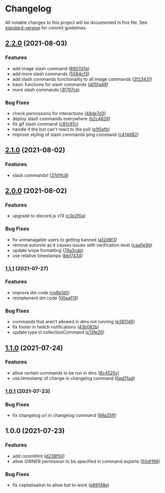 # Changelog

All notable changes to this project will be documented in this file. See [standard-version](https://github.com/conventional-changelog/standard-version) for commit guidelines.

## [2.2.0](https://github.com/jamesatjaminit/Jam-Bot/compare/v2.1.0...v2.2.0) (2021-08-03)


### Features

* add image slash command ([8907d7e](https://github.com/jamesatjaminit/Jam-Bot/commit/8907d7e4d7bc16ca6f1fb4fc061bc408766024bf))
* add more slash commands ([5594cf3](https://github.com/jamesatjaminit/Jam-Bot/commit/5594cf34b9e1ea18288371b2d2bb64f3185da4da))
* add slash commands functionality to all image commands ([2f23431](https://github.com/jamesatjaminit/Jam-Bot/commit/2f23431366ba6237fda617757f63c682fa6ca811))
* basic functions for slash commands ([d05fa48](https://github.com/jamesatjaminit/Jam-Bot/commit/d05fa48c7745211eb1d9a7f65575754a31726456))
* more slash commands ([3f797ce](https://github.com/jamesatjaminit/Jam-Bot/commit/3f797ceec952e22cc4ad8c0cf4a174cf173ae062))


### Bug Fixes

* check permissions for interactions ([48de7d3](https://github.com/jamesatjaminit/Jam-Bot/commit/48de7d36940cf56dca30124bcab2993de7896ad2))
* deploy slash commands everywhere ([b2c4626](https://github.com/jamesatjaminit/Jam-Bot/commit/b2c46263fe204b0adb36475cbf38d5fec1466d4f))
* fix gif slash command ([c81c97c](https://github.com/jamesatjaminit/Jam-Bot/commit/c81c97c0757a6d8ac0030052a1da9b983fc3d45c))
* handle if the bot can't react to the poll ([e1f5efb](https://github.com/jamesatjaminit/Jam-Bot/commit/e1f5efbcb946221dd5214bf9ba2b3d8a10c7ac3f))
* improve styling of slash commands ping command ([c414682](https://github.com/jamesatjaminit/Jam-Bot/commit/c414682b862b8eac00f20958cf7a4375e6081033))

## [2.1.0](https://github.com/jamesatjaminit/Jam-Bot/compare/v2.0.0...v2.1.0) (2021-08-02)


### Features

* slash commands! ([37d1fc8](https://github.com/jamesatjaminit/Jam-Bot/commit/37d1fc88321d95d9c11d75f6dcffacda422d9d31))

## [2.0.0](https://github.com/jamesatjaminit/Jam-Bot/compare/v1.1.1...v2.0.0) (2021-08-02)


### Features

* upgrade to discord.js v13 ([c3e2f0a](https://github.com/jamesatjaminit/Jam-Bot/commit/c3e2f0a55575a867334875a0f9bb8a2c58517a66))


### Bug Fixes

* fix unmanagable users to getting banned ([a12d8f3](https://github.com/jamesatjaminit/Jam-Bot/commit/a12d8f30e4cb40435abe833ba990b85757fbd1fd))
* remove autorole as it causes issues with verification level ([caa0e9d](https://github.com/jamesatjaminit/Jam-Bot/commit/caa0e9def8f1fc3cf590538e7cd03301486b8a22))
* update snipe formatting ([78a3cab](https://github.com/jamesatjaminit/Jam-Bot/commit/78a3cab5ad0b90961690b8904bd6815fc0fdf88d))
* use relative timestamps ([bbf7434](https://github.com/jamesatjaminit/Jam-Bot/commit/bbf743442e5a1d9112b9022cbc3c60a992a7ae71))

### [1.1.1](https://github.com/jamesatjaminit/Jam-Bot/compare/v1.1.0...v1.1.1) (2021-07-27)


### Features

* improve dm code ([ce8b1d5](https://github.com/jamesatjaminit/Jam-Bot/commit/ce8b1d584209820fbb95b02346f585cdf9e8306e))
* reimplement dm code ([00ea113](https://github.com/jamesatjaminit/Jam-Bot/commit/00ea113796e8a61ebe322ac782be0f030f75bd5a))


### Bug Fixes

* commands that aren't allowed in dms not running ([e381146](https://github.com/jamesatjaminit/Jam-Bot/commit/e3811465d923c6450842c5cc02293ed0c047bd35))
* fix footer in twitch notifications ([43b082b](https://github.com/jamesatjaminit/Jam-Bot/commit/43b082b733021a62ee25dc3ebb7b71cbc1046df3))
* update type in collectionCommand ([c13fe26](https://github.com/jamesatjaminit/Jam-Bot/commit/c13fe26353c4591ab938635e6307c92293afacb8))

## [1.1.0](https://github.com/jamesatjaminit/Jam-Bot/compare/v1.0.2...v1.1.0) (2021-07-24)


### Features

* allow certain commands to be run in dms ([8c4525c](https://github.com/jamesatjaminit/Jam-Bot/commit/8c4525c515b6046795cb8ee6b12b2beab03958e6))
* use timestamp of change in changelog command ([0ed7fad](https://github.com/jamesatjaminit/Jam-Bot/commit/0ed7fad21937209837888b257fc2a146500f4bd6))


### [1.0.1](https://github.com/jamesatjaminit/Jam-Bot/compare/v1.0.0...v1.0.1) (2021-07-23)


### Bug Fixes

* fix changelog url in changelog command ([99a25ff](https://github.com/jamesatjaminit/Jam-Bot/commit/99a25ff65d935459a734be3747c02eefbd28a5c4))

## 1.0.0 (2021-07-23)


### Features

* add commitlint ([d238f50](https://github.com/jamesatjaminit/Jam-Bot/commit/d238f506b0641b4efe32ff22b356cfba40bf1b2e))
* allow OWNER permission to be specified in command exports ([50df166](https://github.com/jamesatjaminit/Jam-Bot/commit/50df1660bfb6eb9dd30a62cde0843f94fb8869de))


### Bug Fixes

* fix capitalisation to allow bot to work ([e89148e](https://github.com/jamesatjaminit/Jam-Bot/commit/e89148eba213ec1751bd4abf8f931ce8bd1777ae))
